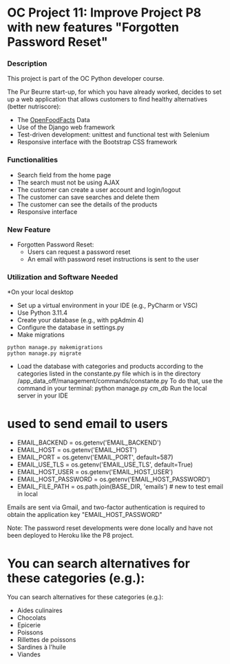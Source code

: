 # OC Project 11: Improve Project P8 with new features "Forgotten Password Reset"

### Description

This project is part of the OC Python developer course.

The Pur Beurre start-up, for which you have already worked, decides to set up a web application that allows 
customers to find healthy alternatives (better nutriscore):

* The [OpenFoodFacts](https://fr.openfoodfacts.org/) Data
* Use of the Django web framework
* Test-driven development: unittest and functional test with Selenium
* Responsive interface with the Bootstrap CSS framework

### Functionalities 

* Search field from the home page
* The search must not be using AJAX
* The customer can create a user account and login/logout
* The customer can save searches and delete them
* The customer can see the details of the products
* Responsive interface

### New Feature
* Forgotten Password Reset:
  - Users can request a password reset
  - An email with password reset instructions is sent to the user

### Utilization and Software Needed
*On your local desktop
* Set up a virtual environment in your IDE (e.g., PyCharm or VSC)
* Use Python 3.11.4 
* Create your database (e.g., with pgAdmin 4)
* Configure the database in settings.py
* Make migrations
```
python manage.py makemigrations
python manage.py migrate
```

* Load the database with categories and products according to the categories listed in the constante.py file
which is in the directory /app_data_off/management/commands/constante.py
To do that, use the command in your terminal:
python manage.py cm_db
Run the local server in your IDE

# used to send email to users
* EMAIL_BACKEND = os.getenv('EMAIL_BACKEND')
* EMAIL_HOST = os.getenv('EMAIL_HOST')
* EMAIL_PORT = os.getenv('EMAIL_PORT', default=587)
* EMAIL_USE_TLS = os.getenv('EMAIL_USE_TLS', default=True)
* EMAIL_HOST_USER = os.getenv('EMAIL_HOST_USER')
* EMAIL_HOST_PASSWORD = os.getenv('EMAIL_HOST_PASSWORD')
* EMAIL_FILE_PATH = os.path.join(BASE_DIR, 'emails')  # new to test email in local

Emails are sent via Gmail, and two-factor authentication is required to obtain the application key "EMAIL_HOST_PASSWORD"

Note: The password reset developments were done locally and have not been deployed to Heroku like the P8 project.

# You can search alternatives for these categories (e.g.):

You can search alternatives for these categories (e.g.):

* Aides culinaires
* Chocolats
* Epicerie
* Poissons
* Rillettes de poissons
* Sardines à l'huile
* Viandes